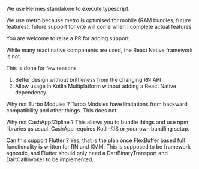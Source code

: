 We use Hermes standalone to execute typescript.

We use metro because metro is optimised for mobile (RAM bundles, future features), future support for vite will come when I complete actual features.

You are welcome to raise a PR for adding support.

While many react native components are used, the React Native framework is not.

This is done for few reasons
1. Better design without brittleness from the changing RN API
2. Allow usage in Kotlin Multiplatform without adding a React Native dependency.

Why not Turbo Modules ?
Turbo Modules have limitations from backward compatibility and other things. This does not.


Why not CashApp/Zipline ?
This allows you to bundle things and use npm libraries as usual. CashApp requires Kotlin/JS or your own bundling setup.

Can this support Flutter ?
Yes, that is the plan once FlexBuffer based full functionality is written for RN and KMM. This is supposed to be framework agnostic, and Flutter should only need a DartBinaryTransport and DartCallInvoker to be implemented. 

